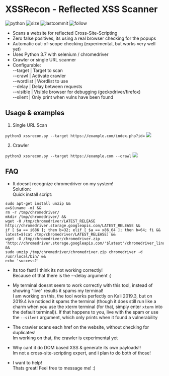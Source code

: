 # XSSRecon - Reflected XSS Scanner
![python](https://img.shields.io/pypi/pyversions/Django.svg)
![size](https://img.shields.io/github/size/ak-wa/XSSRecon/xssrecon.py.svg)
![lastcommit](https://img.shields.io/github/last-commit/ak-wa/XSSRecon.svg)
![follow](https://img.shields.io/github/followers/ak-wa.svg?label=Follow&style=social)


* Scans a website for reflected Cross-Site-Scripting
* Zero false positives, its using a real browser checking for the popups
* Automatic out-of-scope checking (experimental, but works very well yet)
* Uses Python 3.7 with selenium / chromedriver
* Crawler or single URL scanner
* Configurable:   
--target | Target to scan   
--crawl | Activate crawler   
--wordlist | Wordlist to use   
--delay | Delay between requests   
--visible | Visible browser for debugging (geckodriver/firefox)   
--silent | Only print when vulns have been found   

## Usage & examples

1. Single URL Scan

`
python3 xssrecon.py --target https://example.com/index.php?id=
`
![](xssrecon_singleurl.gif)   

2. Crawler   

`
python3 xssrecon.py --target https://example.com --crawl
`
![](xssrecon3.gif)   

## FAQ   
* It doesnt recognize chromedriver on my system!   
Solution:   
Quick install script:
```
sudo apt-get install unzip &&
a=$(uname -m) &&
rm -r /tmp/chromedriver/
mkdir /tmp/chromedriver/ &&
wget -O /tmp/chromedriver/LATEST_RELEASE http://chromedriver.storage.googleapis.com/LATEST_RELEASE &&
if [ $a == i686 ]; then b=32; elif [ $a == x86_64 ]; then b=64; fi &&
latest=$(cat /tmp/chromedriver/LATEST_RELEASE) &&
wget -O /tmp/chromedriver/chromedriver.zip 'http://chromedriver.storage.googleapis.com/'$latest'/chromedriver_linux'$b'.zip' &&
sudo unzip /tmp/chromedriver/chromedriver.zip chromedriver -d /usr/local/bin/ &&
echo 'success?'   
```


* Its too fast! I think its not working correctly!   
Because of that there is the --delay argument :)

* My terminal doesnt seem to work correctly with this tool, instead of showing "live" results it spams my terminal!   
I am working on this, the tool works perfectly on Kali 2019.3, but on 2019.4 ive noticed it spams the terminal (though it does still run like a charm when you use the xterm terminal (for that, simply enter `xterm` into the default terminal)).
If that happens to you, live with the spam or use the `--silent` argument, which only prints when it found a vulnerability

* The crawler scans each href on the website, without checking for duplicates!   
Im working on that, the crawler is experimental yet

* Why cant it do DOM based XSS & generate its own payloads!!   
Im not a cross-site-scripting expert, and i plan to do both of those!

* I want to help!   
Thats great! Feel free to message me! :)
